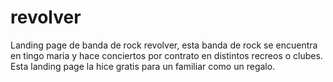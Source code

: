 # revolver
Landing page de banda de rock revolver, esta banda de rock se encuentra en tingo maria y hace conciertos por contrato en distintos recreos o clubes. Esta landing page la hice gratis para un familiar como un regalo.
